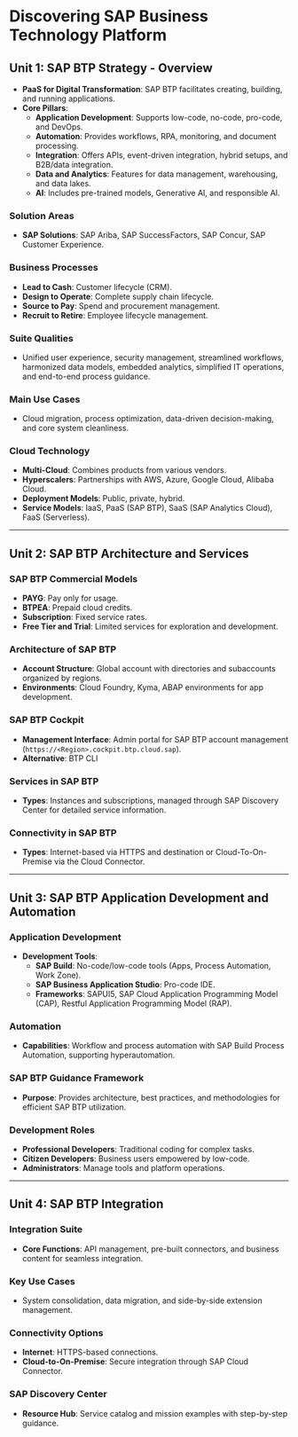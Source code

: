 # Discovering SAP Business Technology Platform

## Unit 1: SAP BTP Strategy - Overview

- **PaaS for Digital Transformation**: SAP BTP facilitates creating, building, and running applications.
- **Core Pillars**:
  - **Application Development**: Supports low-code, no-code, pro-code, and DevOps.
  - **Automation**: Provides workflows, RPA, monitoring, and document processing.
  - **Integration**: Offers APIs, event-driven integration, hybrid setups, and B2B/data integration.
  - **Data and Analytics**: Features for data management, warehousing, and data lakes.
  - **AI**: Includes pre-trained models, Generative AI, and responsible AI.

### Solution Areas

- **SAP Solutions**: SAP Ariba, SAP SuccessFactors, SAP Concur, SAP Customer Experience.

### Business Processes

- **Lead to Cash**: Customer lifecycle (CRM).
- **Design to Operate**: Complete supply chain lifecycle.
- **Source to Pay**: Spend and procurement management.
- **Recruit to Retire**: Employee lifecycle management.

### Suite Qualities

- Unified user experience, security management, streamlined workflows, harmonized data models, embedded analytics, simplified IT operations, and end-to-end process guidance.

### Main Use Cases

- Cloud migration, process optimization, data-driven decision-making, and core system cleanliness.

### Cloud Technology

- **Multi-Cloud**: Combines products from various vendors.
- **Hyperscalers**: Partnerships with AWS, Azure, Google Cloud, Alibaba Cloud.
- **Deployment Models**: Public, private, hybrid.
- **Service Models**: IaaS, PaaS (SAP BTP), SaaS (SAP Analytics Cloud), FaaS (Serverless).

---

## Unit 2: SAP BTP Architecture and Services

### SAP BTP Commercial Models

- **PAYG**: Pay only for usage.
- **BTPEA**: Prepaid cloud credits.
- **Subscription**: Fixed service rates.
- **Free Tier and Trial**: Limited services for exploration and development.

### Architecture of SAP BTP

- **Account Structure**: Global account with directories and subaccounts organized by regions.
- **Environments**: Cloud Foundry, Kyma, ABAP environments for app development.

### SAP BTP Cockpit

- **Management Interface**: Admin portal for SAP BTP account management (`https://<Region>.cockpit.btp.cloud.sap`).
- **Alternative**: BTP CLI

### Services in SAP BTP

- **Types**: Instances and subscriptions, managed through SAP Discovery Center for detailed service information.

### Connectivity in SAP BTP

- **Types**: Internet-based via HTTPS and destination or Cloud-To-On-Premise via the Cloud Connector.

---

## Unit 3: SAP BTP Application Development and Automation

### Application Development

- **Development Tools**:
  - **SAP Build**: No-code/low-code tools (Apps, Process Automation, Work Zone).
  - **SAP Business Application Studio**: Pro-code IDE.
  - **Frameworks**: SAPUI5, SAP Cloud Application Programming Model (CAP), Restful Application Programming Model (RAP).

### Automation

- **Capabilities**: Workflow and process automation with SAP Build Process Automation, supporting hyperautomation.

### SAP BTP Guidance Framework

- **Purpose**: Provides architecture, best practices, and methodologies for efficient SAP BTP utilization.

### Development Roles

- **Professional Developers**: Traditional coding for complex tasks.
- **Citizen Developers**: Business users empowered by low-code.
- **Administrators**: Manage tools and platform operations.

---

## Unit 4: SAP BTP Integration

### Integration Suite

- **Core Functions**: API management, pre-built connectors, and business content for seamless integration.

### Key Use Cases

- System consolidation, data migration, and side-by-side extension management.

### Connectivity Options

- **Internet**: HTTPS-based connections.
- **Cloud-to-On-Premise**: Secure integration through SAP Cloud Connector.

### SAP Discovery Center

- **Resource Hub**: Service catalog and mission examples with step-by-step guidance.
